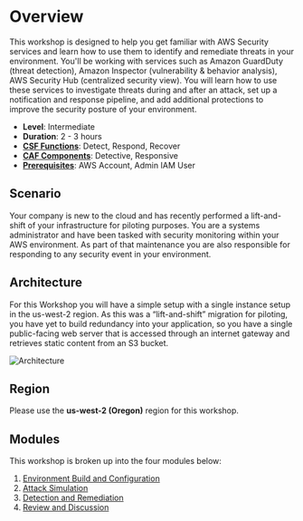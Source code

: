 # Overview

This workshop is designed to help you get familiar with AWS Security services and learn how to use them to identify and remediate threats in your environment. You'll be working with services such as Amazon GuardDuty (threat detection), Amazon Inspector (vulnerability & behavior analysis), AWS Security Hub (centralized security view). You will learn how to use these services to investigate threats during and after an attack, set up a notification and response pipeline, and add additional protections to improve the security posture of your environment.

* **Level**: Intermediate
* **Duration**: 2 - 3 hours
* **<a href="https://www.nist.gov/cyberframework/online-learning/components-framework" target="_blank">CSF Functions</a>**: Detect, Respond, Recover
* **<a href="https://d0.awsstatic.com/whitepapers/AWS_CAF_Security_Perspective.pdf" target="_blank">CAF Components</a>**: Detective, Responsive
* **<a href="https://awssecworkshops.com/getting-started/" target="_blank">Prerequisites</a>**: AWS Account, Admin IAM User

## Scenario

Your company is new to the cloud and has recently performed a lift-and-shift of your infrastructure for piloting purposes.  You are a systems administrator and have been tasked with security monitoring within your AWS environment.  As part of that maintenance you are also responsible for responding to any security event in your environment.

## Architecture

For this Workshop you will have a simple setup with a single instance setup in the us-west-2 region. As this was a “lift-and-shift” migration for piloting, you have yet to build redundancy into your application, so you have a single public-facing web server that is accessed through an internet gateway and retrieves static content from an S3 bucket.

![Architecture](./images/diagram-basic-arch-v2.png "Workload Architecture")

<!--## Presentation deck
[Workshop Presentation Deck](./threat-detect-workshop-presentation.pdf)-->

## Region
Please use the **us-west-2 (Oregon)** region for this workshop.

## Modules

This workshop is broken up into the four modules below:

1. [Environment Build and Configuration](./01-environment-setup.md)
2. [Attack Simulation](./02-attack-simulation.md)
3. [Detection and Remediation](./03-detection-and-remediation.md)
4. [Review and Discussion](./04-review-and-discussion.md)
